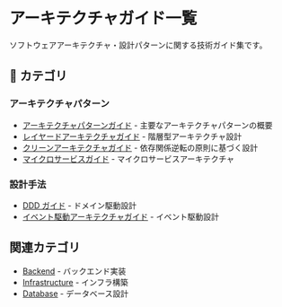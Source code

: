 # アーキテクチャガイド一覧

ソフトウェアアーキテクチャ・設計パターンに関する技術ガイド集です。

## 📑 カテゴリ

### アーキテクチャパターン
- [アーキテクチャパターンガイド](./architecture_patterns_guide.md) - 主要なアーキテクチャパターンの概要
- [レイヤードアーキテクチャガイド](./layered_architecture_guide.md) - 階層型アーキテクチャ設計
- [クリーンアーキテクチャガイド](./clean_architecture_guide.md) - 依存関係逆転の原則に基づく設計
- [マイクロサービスガイド](./microservices_guide.md) - マイクロサービスアーキテクチャ

### 設計手法
- [DDD ガイド](./ddd_guide.md) - ドメイン駆動設計
- [イベント駆動アーキテクチャガイド](./event_driven_architecture_guide.md) - イベント駆動設計

## 関連カテゴリ
- [Backend](../backend/) - バックエンド実装
- [Infrastructure](../infra/) - インフラ構築
- [Database](../database/) - データベース設計
